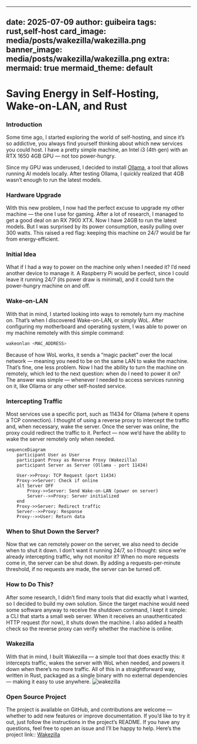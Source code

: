 
---
date: 2025-07-09
author: guibeira
tags: rust,self-host
card_image: media/posts/wakezilla/wakezilla.png
banner_image: media/posts/wakezilla/wakezilla.png
extra:
  mermaid: true
  mermaid_theme: default
---


# Saving Energy in Self-Hosting, Wake-on-LAN, and Rust


### Introduction

Some time ago, I started exploring the world of self-hosting, and since it’s so addictive, you always find yourself thinking about which new services you could host. I have a pretty simple machine, an Intel i3 (4th gen) with an RTX 1650 4GB GPU — not too power-hungry.

Since my GPU was underused, I decided to install [Ollama](https://ollama.com), a tool that allows running AI models locally. After testing Ollama, I quickly realized that 4GB wasn’t enough to run the latest models.

### Hardware Upgrade

With this new problem, I now had the perfect excuse to upgrade my other machine — the one I use for gaming. After a lot of research, I managed to get a good deal on an RX 7900 XTX. Now I have 24GB to run the latest models. But I was surprised by its power consumption, easily pulling over 300 watts. This raised a red flag: keeping this machine on 24/7 would be far from energy-efficient.

### Initial Idea

What if I had a way to power on the machine only when I needed it? I’d need another device to manage it. A Raspberry Pi would be perfect, since I could leave it running 24/7 (its power draw is minimal), and it could turn the power-hungry machine on and off.

### Wake-on-LAN

With that in mind, I started looking into ways to remotely turn my machine on. That’s when I discovered Wake-on-LAN, or simply WoL. After configuring my motherboard and operating system, I was able to power on my machine remotely with this simple command:

```bash
wakeonlan <MAC_ADDRESS>
```

Because of how WoL works, it sends a “magic packet” over the local network — meaning you need to be on the same LAN to wake the machine. That’s fine, one less problem. Now I had the ability to turn the machine on remotely, which led to the next question: when do I need to power it on? The answer was simple — whenever I needed to access services running on it, like Ollama or any other self-hosted service.


### Intercepting Traffic

Most services use a specific port, such as 11434 for Ollama (where it opens a TCP connection). I thought of using a reverse proxy to intercept the traffic and, when necessary, wake the server. Once the server was online, the proxy could redirect the traffic to it. Perfect — now we’d have the ability to wake the server remotely only when needed.

```mermaid
sequenceDiagram
    participant User as User
    participant Proxy as Reverse Proxy (Wakezilla)
    participant Server as Server (Ollama - port 11434)

    User->>Proxy: TCP Request (port 11434)
    Proxy->>Server: Check if online
    alt Server OFF
        Proxy->>Server: Send Wake-on-LAN (power on server)
        Server-->>Proxy: Server initialized
    end
    Proxy->>Server: Redirect traffic
    Server-->>Proxy: Response
    Proxy-->>User: Return data

```

### When to Shut Down the Server? 

Now that we can remotely power on the server, we also need to decide when to shut it down.
I don’t want it running 24/7, so I thought: since we’re already intercepting traffic, why not monitor it? When no more requests come in, the server can be shut down. By adding a requests-per-minute threshold, if no requests are made, the server can be turned off.

### How to Do This?

After some research, I didn’t find many tools that did exactly what I wanted, so I decided to build my own solution. Since the target machine would need some software anyway to receive the shutdown command, I kept it simple: a CLI that starts a small web server. When it receives an unauthenticated HTTP request (for now), it shuts down the machine. I also added a health check so the reverse proxy can verify whether the machine is online.


### Wakezilla

With that in mind, I built Wakezilla — a simple tool that does exactly this: it intercepts traffic, wakes the server with WoL when needed, and powers it down when there’s no more traffic.
All of this in a straightforward way, written in Rust, packaged as a single binary with no external dependencies — making it easy to use anywhere.
![wakezilla](media/posts/wakezilla/output.gif)

### Open Source Project
The project is available on GitHub, and contributions are welcome — whether to add new features or improve documentation.
If you’d like to try it out, just follow the instructions in the project’s README. If you have any questions, feel free to open an issue and I’ll be happy to help.
Here’s the project link:: [Wakezilla](https://github.com/guibeira/wakezilla)


